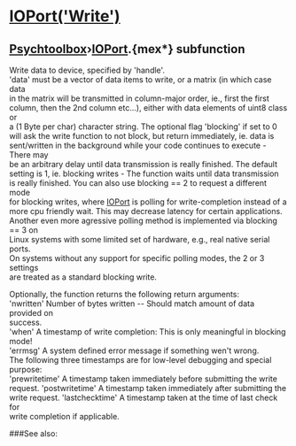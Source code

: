 # [IOPort('Write')](IOPort-Write) 
## [Psychtoolbox](Pyschtoolbox)&#8250;[IOPort](IOPort).{mex*} subfunction


Write data to device, specified by 'handle'.  
'data' must be a vector of data items to write, or a matrix (in which case data  
in the matrix will be transmitted in column-major order, ie., first the first  
column, then the 2nd column etc...), either with data elements of uint8 class or  
a (1 Byte per char) character string. The optional flag 'blocking' if set to 0  
will ask the write function to not block, but return immediately, ie. data is  
sent/written in the background while your code continues to execute - There may  
be an arbitrary delay until data transmission is really finished. The default  
setting is 1, ie. blocking writes - The function waits until data transmission  
is really finished. You can also use blocking == 2 to request a different mode  
for blocking writes, where [IOPort](IOPort) is polling for write-completion instead of a  
more cpu friendly wait. This may decrease latency for certain applications.  
Another even more agressive polling method is implemented via blocking == 3 on  
Linux systems with some limited set of hardware, e.g., real native serial ports.  
On systems without any support for specific polling modes, the 2 or 3 settings  
are treated as a standard blocking write.  
  
Optionally, the function returns the following return arguments:  
'nwritten' Number of bytes written -- Should match amount of data provided on  
success.  
'when' A timestamp of write completion: This is only meaningful in blocking  
mode!  
'errmsg' A system defined error message if something wen't wrong.  
The following three timestamps are for low-level debugging and special purpose:  
'prewritetime' A timestamp taken immediately before submitting the write  
request. 'postwritetime' A timestamp taken immediately after submitting the  
write request. 'lastchecktime' A timestamp taken at the time of last check for  
write completion if applicable.   


###See also:


